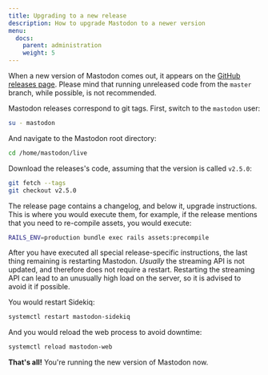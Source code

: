 ```yaml
---
title: Upgrading to a new release
description: How to upgrade Mastodon to a newer version
menu:
  docs:
    parent: administration
    weight: 5
---
```


When a new version of Mastodon comes out, it appears on the [GitHub releases page](https://github.com/tootsuite/mastodon/releases). Please mind that running unreleased code from the `master` branch, while possible, is not recommended.

Mastodon releases correspond to git tags. First, switch to the `mastodon` user:

```sh
su - mastodon
```

And navigate to the Mastodon root directory:

```sh
cd /home/mastodon/live
```

Download the releases's code, assuming that the version is called `v2.5.0`:

```sh
git fetch --tags
git checkout v2.5.0
```

The release page contains a changelog, and below it, upgrade instructions. This is where you would execute them, for example, if the release mentions that you need to re-compile assets, you would execute:

```sh
RAILS_ENV=production bundle exec rails assets:precompile
```

After you have executed all special release-specific instructions, the last thing remaining is restarting Mastodon. *Usually* the streaming API is not updated, and therefore does not require a restart. Restarting the streaming API can lead to an unusually high load on the server, so it is advised to avoid it if possible.

You would restart Sidekiq:

```sh
systemctl restart mastodon-sidekiq
```

And you would reload the web process to avoid downtime:

```sh
systemctl reload mastodon-web
```

**That's all!** You're running the new version of Mastodon now.
